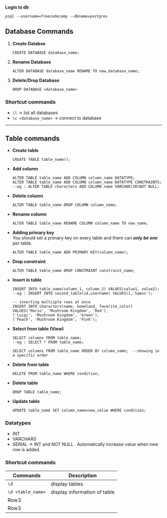 **Login to db**
```postgres
psql --username=freecodecamp --dbname=postgres
```



## **Database Commands**
1. **Create Databse**
    ```postgres
    CREATE DATABASE database_name;
    ```
2. **Rename Database**
   ```postgres
   ALTER DATABASE database_name RENAME TO new_database_name;
   ```
3. **Delete/Drop Database**
   ```postgres
   DROP DATABASE <database_name>
   ```


### **Shortcut commands**
* `\l` -> list all databases
* `\c <database_name>` -> connect to database

---


## **Table commands**
* **Create table**
    ```postgres
    CREATE TABLE table_name();
    ```
*  **Add column**
    ```postgres
    ALTER TABLE table_name ADD COLUMN column_name DATATYPE;
    ALTER TABLE table_name ADD COLUMN column_name DATATYPE CONSTRAINTS;
    --eg : ALTER TABLE characters ADD COLUMN name VARCHAR(30)NOT NULL;
    ```
*  **Delete column**
    ```postgres
    ALTER TABLE table_name DROP COLUMN column_name;
    ```
* **Rename column**
    ```postgres
    ALTER TABLE table_name RENAME COLUMN column_name TO new_name;
    ```

* **Adding primary key**    
    You should set a primary key on every table and there can ***only be one*** per table.
    ```postgres
    ALTER TABLE table_name ADD PRIMARY KEY(column_name);
    ```
* **Drop constraint**   
    
    ```postgres
    ALTER TABLE table_name DROP CONSTRAINT constraint_name;
    ```

* **Insert in table**
    ```postgres
    INSERT INTO table_name(column_1, column_2) VALUES(value1, value2);
    --eg : INSERT INTO second_table(id,username) VALUES(1,'Samus');

    -- inserting multiiple rows at once
    INSERT INTO characters(name, homeland, favorite_color)
    VALUES('Mario', 'Mushroom Kingdom', 'Red'),
    ('Luigi', 'Mushroom Kingdom', 'Green'),
    ('Peach', 'Mushroom Kingdom', 'Pink');
    ```

* **Select from table (View)**
    ```postgres
    SELECT columns FROM table_name;
    --eg : SELECT * FROM table_name;

    SELECT columns FROM table_name ORDER BY column_name;  --showing in a specific order
    ```
* **Delete from table**
    ```postgres
    DELETE FROM table_name WHERE condition;
    ```
* **Delete table**
    ```postgres
    DROP TABLE table_name;
    ```

*  **Update table**
    ```postgres 
    UPDATE table_name SET column_name=new_value WHERE condition;
    ```

### **Datatypes**
* INT
* VARCHAR()
* SERIAL -> INT and NOT NULL . Automatically increase value when new row is added.

### **Shortcut commands**

| Commands          | Description                  |
| ----------------- | ---------------------------- |
| `\d`              | display tables               |
| `\d <table_name>` | display information of table |
| Row3              |                              |
| Row3              |                              |

